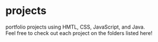 # projects
portfolio projects using HMTL, CSS, JavaScript, and Java.<br>
Feel free to check out each project on the folders listed here!
